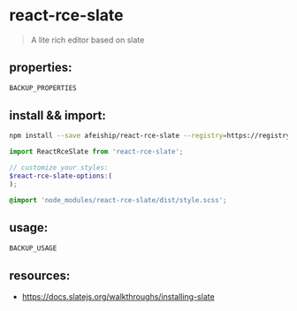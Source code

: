 # react-rce-slate
> A lite rich editor based on slate

## properties:
```javascript
BACKUP_PROPERTIES
```

## install && import:
```bash
npm install --save afeiship/react-rce-slate --registry=https://registry.npm.taobao.org
```

```js
import ReactRceSlate from 'react-rce-slate';
```

```scss
// customize your styles:
$react-rce-slate-options:(
);

@import 'node_modules/react-rce-slate/dist/style.scss';
```


## usage:
```jsx
BACKUP_USAGE
```

## resources:
- https://docs.slatejs.org/walkthroughs/installing-slate
